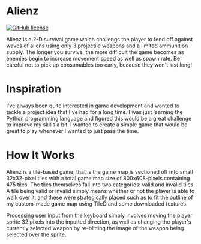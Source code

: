 # Alienz
[![GitHub license](https://img.shields.io/badge/license-MIT-blue.svg)](https://raw.githubusercontent.com/amaurilopez90/GameDev/Alienz/master/LICENSE)

Alienz is a 2-D survival game which challengs the player to fend off against waves of aliens using only 3 projectile weapons and a limited ammunition supply.
The longer you survive, the more difficult the game becomes as enemies begin to increase movement speed as well as spawn rate. Be careful not to pick up consumables too early,
because they won't last long!

# Inspiration
I've always been quite interested in game development and wanted to tackle a project idea that I've had for a long time. I was just learning the Python programming language and 
figured this would be a great challenge to improve my skills a bit. I wanted to create a simple game that would be great to play whenever I wanted to just pass the time.

# How It Works
Alienz is a tile-based game, that is the game map is sectioned off into small 32x32-pixel tiles with a total game map size of 800x608-pixels containing 475 tiles. The tiles themselves fall into two categories: valid and invalid tiles. A tile being valid or invalid simply means whether or not the player is able to walk over it, and these were strategically placed such as to fit the outline of my custom-made game map using TileD and some downloaded textures.

Processing user input from the keyboard simply involves moving the player sprite 32 pixels into the inputted direction, as well as changing the player's currently selected weapon by re-blitting the image of the weapon being selected over the sprite.
